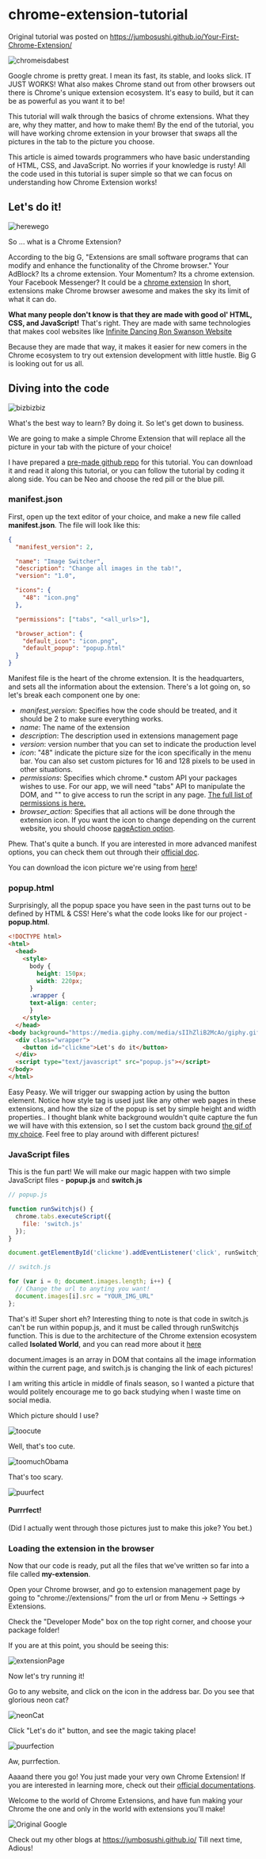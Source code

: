 # chrome-extension-tutorial

Original tutorial was posted on https://jumbosushi.github.io/Your-First-Chrome-Extension/

![chromeisdabest](https://media3.giphy.com/labs/images/chrome-extension.gif)

Google chrome is pretty great.
I mean its fast, its stable, and looks slick.
IT JUST WORKS!
What also makes Chrome stand out from other browsers out there is Chrome's unique extension ecosystem.
It's easy to build, but it can be as powerful as you want it to be!

This tutorial will walk through the basics of chrome extensions.
What they are, why they matter, and how to make them!
By the end of the tutorial, you will have working chrome extension in your browser that swaps all the pictures in the tab to the picture you choose.

This article is aimed towards programmers who have basic understanding of HTML, CSS, and JavaScript. No worries if your knowledge is rusty! All the code used in this tutorial is super simple so that we can focus on understanding how Chrome Extension works!

## Let's do it!

![herewego](https://images4.newscred.com/cD1kZTRiMDY0NmUzYmY0YWQ5NTBiYzczYjM4MzUxZTZmOSZnPTUzMDkyMmY4OGFkOWFhMGU3YjlhMzIyMjNmMDVkOTZm)

So ... what is a Chrome Extension?

According to the big G, "Extensions are small software programs that can modify and enhance the functionality of the Chrome browser."
Your AdBlock? Its a chrome extension.
Your Momentum? Its a chrome extension.
Your Facebook Messenger? It could be a [chrome extension](https://chrome.google.com/webstore/detail/facebook-messenger/ecmfchgfmbbddembehpkopmhjiepcckd?hl=ja)
In short, extensions make Chrome browser awesome and makes the sky its limit of what it can do.

**What many people don't know is that they are made with good ol' HTML, CSS, and JavaScript!**
That's right. They are made with same technologies that makes cool websites like [Infinite Dancing Ron Swanson Website](http://drunkronswanson.com/)

Because they are made that way, it makes it easier for new comers in the Chrome ecosystem to try out extension development with little hustle. Big G is looking out for us all.

## Diving into the code

![bizbizbiz](https://31.media.tumblr.com/03dd577e8a1bf714c9d33f26678ad654/tumblr_inline_mq7q757jlp1qz4rgp.gif)

What's the best way to learn? By doing it.
So let's get down to business.

We are going to make a simple Chrome Extension that will replace all the picture in your tab with the picture of your choice!

I have prepared a [pre-made github repo](https://github.com/jumbosushi/chrome-extension-tutorial) for this tutorial. You can download it and read it along this tutorial, or you can follow the tutorial by coding it along side. You can be Neo and choose the red pill or the blue pill.

### manifest.json

First, open up the text editor of your choice, and make a new file called **manifest.json**. The file will look like this:

```json
{
  "manifest_version": 2,

  "name": "Image Switcher",
  "description": "Change all images in the tab!",
  "version": "1.0",

  "icons": {
    "48": "icon.png"
  },

  "permissions": ["tabs", "<all_urls>"],

  "browser_action": {
    "default_icon": "icon.png",
    "default_popup": "popup.html"
  }
}
```

Manifest file is the heart of the chrome extension. It is the headquarters, and sets all the information about the extension.
There's a lot going on, so let's break each component one by one:

- *manifest_version*: Specifies how the code should be treated, and it should be 2 to make sure everything works.
- *name*: The name of the extension
- *description*: The description used in extensions management page
- *version*: version number that you can set to indicate the production level
- *icon*: "48" indicate the picture size for the icon specifically in the menu bar. You can also set custom pictures for 16 and 128 pixels to be used in other situations.
- *permissions*: Specifies which chrome.* custom API your packages wishes to use. For our app, we will need "tabs" API to manipulate the DOM, and "<all url>" to give access to run the script in any page. [The full list of permissions is here.](https://developer.chrome.com/extensions/declare_permissions)
- *browser_action*: Specifies that all actions will be done through the extension icon. If you want the icon to change depending on the current website, you should choose [pageAction option](https://developer.chrome.com/extensions/pageAction).

Phew. That's quite a bunch. If you are interested in more advanced manifest options, you can check them out through their [official doc](https://developer.chrome.com/extensions/manifest).

You can download the icon picture we're using from [here](http://i.imgur.com/V1Mjbel.png)!

### popup.html

Surprisingly, all the popup space you have seen in the past turns out to be defined by HTML & CSS! Here's what the code looks like for our project - **popup.html**.

```html
<!DOCTYPE html>
<html>
  <head>
    <style>
      body {
        height: 150px;
        width: 220px;
      }
      .wrapper {
      text-align: center;
      }
    </style>
  </head>
<body background="https://media.giphy.com/media/sIIhZliB2McAo/giphy.gif">
  <div class="wrapper">
    <button id="clickme">Let's do it</button>
  </div>
  <script type="text/javascript" src="popup.js"></script>
</body>
</html>
```

Easy Peasy.
We will trigger our swapping action by using the button element. Notice how style tag is used just like any other web pages in these extensions, and how the size of the popup is set by simple height and width properties.. I thought blank white background wouldn't quite capture the fun we will have with this extension, so I set the custom back ground [the gif of my choice](https://media.giphy.com/media/sIIhZliB2McAo/giphy.gif). Feel free to play around with different pictures!

### JavaScript files

This is the fun part!
We will make our magic happen with two simple JavaScript files - **popup.js** and **switch.js**

```javascript
// popup.js

function runSwitchjs() {
  chrome.tabs.executeScript({
    file: 'switch.js'
  });
}

document.getElementById('clickme').addEventListener('click', runSwitchjs);
```

```javascript
// switch.js

for (var i = 0; document.images.length; i++) {
  // Change the url to anyting you want!
  document.images[i].src = "YOUR_IMG_URL"
};
```

That's it! Super short eh?
Interesting thing to note is that code in switch.js can't be run within popup.js, and it must be called through runSwitchjs function. This is due to the architecture of the Chrome extension ecosystem called **Isolated World**, and you can read more about it [here](https://developer.chrome.com/extensions/content_scripts#execution-environment)

document.images is an array in DOM that contains all the image information within the current page, and switch.js is changing the link of each pictures!

I am writing this article in middle of finals season, so I wanted a picture that would politely encourage me to go back studying when I waste time on social media.

Which picture should I use?

![toocute](http://25dip.com/wp-content/uploads/2012/11/cat-sleeping-with-animal.jpg)

Well, that's too cute.

![toomuchObama](https://i.imgur.com/mR8mubg.jpg)

That's too scary.

![puurfect](http://uploads.neatorama.com/images/posts/328/88/88328/1455494723-0.jpg)

#### Purrrfect!
(Did I actually went through those pictures just to make this joke? You bet.)

### Loading the extension in the browser

Now that our code is ready, put all the files that we've written so far into a file called **my-extension**.

Open your Chrome browser, and go to extension management page by going to "chrome://extensions/" from the url or from Menu -> Settings -> Extensions.

Check the "Developer Mode" box on the top right corner, and choose your package folder!

If you are at this point, you should be seeing this:

![extensionPage](http://i.imgur.com/W01iXaO.png)

Now let's try running it!

Go to any website, and click on the icon in the address bar. Do you see that glorious neon cat?

![neonCat](http://i.imgur.com/tmQ0Bki.png)

Click "Let's do it" button, and see the magic taking place!

![puurfection](http://i.imgur.com/kWAjzsd.png)

Aw, purrfection.

Aaaand there you go! You just made your very own Chrome Extension!
If you are interested in learning more, check out their [official documentations](https://developer.chrome.com/multidevice).

Welcome to the world of Chrome Extensions, and have fun making your Chrome the one and only in the world with extensions you'll make!

![Original Google](http://assets.itsnicethat.com/system/files/032014/53341d5d5c3e3c3320001884/images_slice_large/4.jpg?1438263228)

Check out my other blogs at https://jumbosushi.github.io/
Till next time, Adious!

